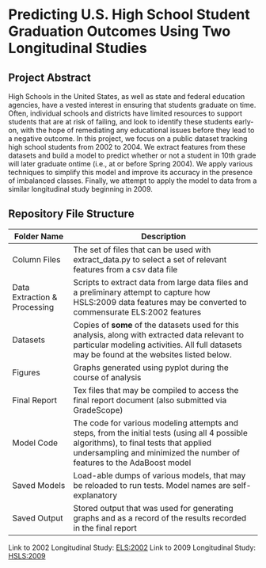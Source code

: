 # Predicting U.S. High School Student Graduation Outcomes Using Two Longitudinal Studies

## Project Abstract
High Schools in the United States, as well as state and federal education agencies, have a vested interest in ensuring that students graduate on time. Often, individual schools and districts have limited resources to support students that are at risk of failing, and look to identify these students early-on, with the hope of remediating any educational issues before they lead to a negative outcome. In this project, we focus on a public dataset tracking high school students from 2002 to 2004. We extract features from these datasets and build a model to predict whether or not a student in 10th grade will later graduate ontime (i.e., at or before Spring 2004). We apply various techniques to simplify this model and improve its accuracy in the presence of imbalanced classes. Finally, we attempt to apply the model to data from a similar longitudinal study beginning in 2009.

## Repository File Structure
| Folder Name | Description |
|-------------|-------------|
| Column Files | The set of files that can be used with extract_data.py to select a set of relevant features from a csv data file |
| Data Extraction & Processing | Scripts to extract data from large data files and a preliminary attempt to capture how HSLS:2009 data features may be converted to commensurate ELS:2002 features |
| Datasets | Copies of **some** of the datasets used for this analysis, along with extracted data relevant to particular modeling activities. All full datasets may be found at the websites listed below. |
| Figures | Graphs generated using pyplot during the course of analysis |
| Final Report | Tex files that may be compiled to access the final report document (also submitted via GradeScope) |
| Model Code | The code for various modeling attempts and steps, from the initial tests (using all 4 possible algorithms), to final tests that applied undersampling and minimized the number of features to the AdaBoost model |
| Saved Models | Load-able dumps of various models, that may be reloaded to run tests. Model names are self-explanatory |
| Saved Output | Stored output that was used for generating graphs and as a record of the results recorded in the final report |

Link to 2002 Longitudinal Study: [ELS:2002](https://nces.ed.gov/surveys/els2002/)
Link to 2009 Longitudinal Study: [HSLS:2009](https://nces.ed.gov/surveys/hsls09/)